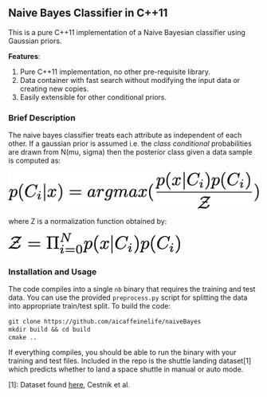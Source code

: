 ## Naive Bayes Classifier in C++11

This is a pure C++11 implementation of a Naive Bayesian classifier using Gaussian priors.

**Features**:
1. Pure C++11 implementation, no other pre-requisite library.
2. Data container with fast search without modifying the input data or creating new copies.
3. Easily extensible for other conditional priors.


### Brief Description 

The naive bayes classifier treats each attribute as independent of each other. If a gaussian prior is assumed i.e. the _class conditional_ probabilities are drawn from N(mu, sigma) then the posterior class given a data sample is computed as:

<img src="figs/bayes_classifier.png" />

where Z is a normalization function obtained by:

<img src="figs/lower_factor.png" />



### Installation and Usage

The code compiles into a single `nb` binary that requires the training and test data. You can use the provided `preprocess.py` script for splitting the data into appropriate train/test split. To build the code:

```
git clone https://github.com/aicaffeinelife/naiveBayes
mkdir build && cd build 
cmake ..
``` 

If everything compiles, you should be able to run the binary with your training and test files. Included in the repo is the shuttle landing dataset[1] which predicts whether to land a space shuttle in manual or auto mode.


[1]: Dataset found [here](https://archive.ics.uci.edu/ml/datasets/Shuttle+Landing+Control), Cestnik et al.
